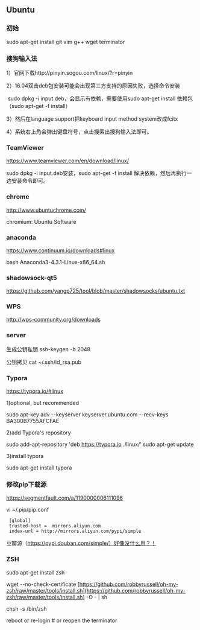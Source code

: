 ## Ubuntu

### 初始

sudo apt-get install git vim g++ wget terminator

### 搜狗输入法

1）官网下载http://pinyin.sogou.com/linux/?r=pinyin

2）16.04双击deb包安装可能会出现第三方支持的原因失败，选择命令安装

​       sudo dpkg -i input.deb，会显示有依赖，需要使用sudo apt-get install 依赖包（sudo apt-get -f install）

3）然后在language support把keyboard input method system改成fcitx

4）系统右上角会弹出键盘符号，点击搜索出搜狗输入法即可。

### TeamViewer

https://www.teamviewer.com/en/download/linux/

sudo dpkg -i input.deb安装，sudo apt-get -f install 解决依赖，然后再执行一边安装命令即可。

### chrome

http://www.ubuntuchrome.com/

chromium: Ubuntu Software

### anaconda

https://www.continuum.io/downloads#linux

bash Anaconda3-4.3.1-Linux-x86_64.sh 

### shadowsock-qt5

https://github.com/yangp725/tool/blob/master/shadowsocks/ubuntu.txt

### WPS

http://wps-community.org/downloads

### server

生成公钥私钥 ssh-keygen -b  2048

公钥拷贝 cat ~/.ssh/id_rsa.pub 

### Typora

https://typora.io/#linux

1)optional, but recommended

sudo apt-key adv --keyserver keyserver.ubuntu.com --recv-keys BA300B7755AFCFAE

2)add Typora's repository

sudo add-apt-repository 'deb https://typora.io ./linux/'
sudo apt-get update

3)install typora

sudo apt-get install typora

### 修改pip下载源

https://segmentfault.com/a/1190000006111096

vi ~/.pip/pip.conf

```
 [global]
 trusted-host =  mirrors.aliyun.com
 index-url = http://mirrors.aliyun.com/pypi/simple
```

豆瓣源（https://pypi.douban.com/simple/）好像没什么用？！

### ZSH

sudo apt-get install zsh

wget --no-check-certificate [https://github.com/robbyrussell/oh-my-zsh/raw/master/tools/install.sh](https://github.com/robbyrussell/oh-my-zsh/raw/master/tools/install.sh) -O - | sh

chsh -s /bin/zsh

reboot or re-login # or reopen the terminator
